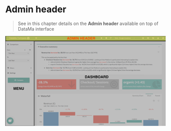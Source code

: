 # Admin header

> See in this chapter details on the **Admin header**  available on top of DataMa interface

![admin](images/compare_home_admin.png)

